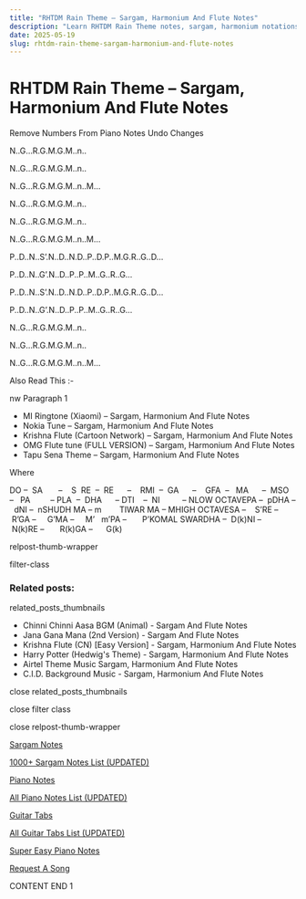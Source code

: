 ```yaml
---
title: "RHTDM Rain Theme – Sargam, Harmonium And Flute Notes"
description: "Learn RHTDM Rain Theme notes, sargam, harmonium notations and flute notes. Easy step-by-step tutorial for beginners."
date: 2025-05-19
slug: rhtdm-rain-theme-sargam-harmonium-and-flute-notes
---
```


# RHTDM Rain Theme – Sargam, Harmonium And Flute Notes

Remove Numbers From Piano Notes
Undo Changes

N..G…R.G.M.G.M..n..

N..G…R.G.M.G.M..n..

N..G…R.G.M.G.M..n..M…



N..G…R.G.M.G.M..n..

N..G…R.G.M.G.M..n..

N..G…R.G.M.G.M..n..M…



P..D..N..S’.N..D..N.D..P..D.P..M.G.R..G..D…

P..D..N..G’.N..D..P..P..M..G..R..G…



P..D..N..S’.N..D..N.D..P..D.P..M.G.R..G..D…

P..D..N..G’.N..D..P..P..M..G..R..G…



N..G…R.G.M.G.M..n..

N..G…R.G.M.G.M..n..

N..G…R.G.M.G.M..n..M…

Also Read This :-

nw Paragraph 1

* MI Ringtone (Xiaomi) – Sargam, Harmonium And Flute Notes
* Nokia Tune – Sargam, Harmonium And Flute Notes
* Krishna Flute (Cartoon Network) – Sargam, Harmonium And Flute Notes
* OMG Flute tune (FULL VERSION) – Sargam, Harmonium And Flute Notes
* Tapu Sena Theme – Sargam, Harmonium And Flute Notes

Where

DO –  SA       –    S  RE  –  RE      –    RMI  –  GA      –    GFA  –   MA      –  MSO  –   PA         – PLA  –  DHA      – DTI    –  NI          – NLOW OCTAVEPA –  pDHA –  dNI –  nSHUDH MA – m        TIWAR MA – MHIGH OCTAVESA –    S’RE –     R’GA –     G’MA –     M’   m’PA –       P’KOMAL SWARDHA –  D(k)NI –       N(k)RE –       R(k)GA –      G(k)

relpost-thumb-wrapper

filter-class

### Related posts:

related_posts_thumbnails

* Chinni Chinni Aasa BGM (Animal) - Sargam And Flute Notes
* Jana Gana Mana (2nd Version) - Sargam And Flute Notes
* Krishna Flute (CN) [Easy Version] - Sargam, Harmonium And Flute Notes
* Harry Potter (Hedwig's Theme) - Sargam, Harmonium And Flute Notes
* Airtel Theme Music Sargam, Harmonium And Flute Notes
* C.I.D. Background Music - Sargam, Harmonium And Flute Notes

close related_posts_thumbnails

close filter class

close relpost-thumb-wrapper

[Sargam Notes](/sargam-notes.html)

[1000+ Sargam Notes List (UPDATED)](/all-songs-list-sargam-notes.html)

[Piano Notes](/piano-notes.html)

[All Piano Notes List (UPDATED)](/all-songs-list-piano-notes.html)

[Guitar Tabs](/guitar-tabs.html)

[All Guitar Tabs List (UPDATED)](/all-songs-list-guitar-tabs.html)

[Super Easy Piano Notes](https://studywall.in/)

[Request A Song](/request-a-song.html)

CONTENT END 1

